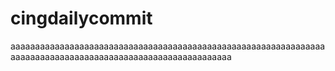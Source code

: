 # cingdailycommit
aaaaaaaaaaaaaaaaaaaaaaaaaaaaaaaaaaaaaaaaaaaaaaaaaaaaaaaaaaaaaaaaaaaaaaaaaaaaaaaaaaaaaaaaaaaaaaaaaaaaaaaaaaaaa